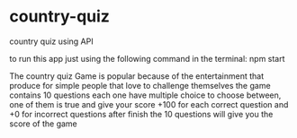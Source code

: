 # country-quiz
country quiz using API

to run this app just using the following command in the terminal:
npm start

The country quiz Game is popular because of the entertainment that produce for simple people that love to challenge themselves
the game contains 10 questions each one have multiple choice to choose between, one of them is true and give your score +100 for each correct question and +0 for incorrect questions after finish the 10 questions will give you the score of the game
